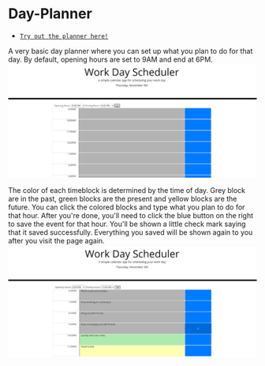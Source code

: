 # Day-Planner

* [`Try out the planner here!`](https://richardmshaw.github.io/Day-Planner/)

A very basic day planner where you can set up what you plan to do for that day.
By default, opening hours are set to 9AM and end at 6PM.
![image](screenshots/planner_default.png)

The color of each timeblock is determined by the time of day. Grey block are in the past, green blocks are the present and yellow blocks are the future. You can click the colored blocks and type what you plan to do for that hour. After you're done, you'll need to click the blue button on the right to save the event for that hour. You'll be shown a little check mark saying that it saved successfully. Everything you saved will be shown again to you after you visit the page again.
![image](screenshots/save_event.png)
